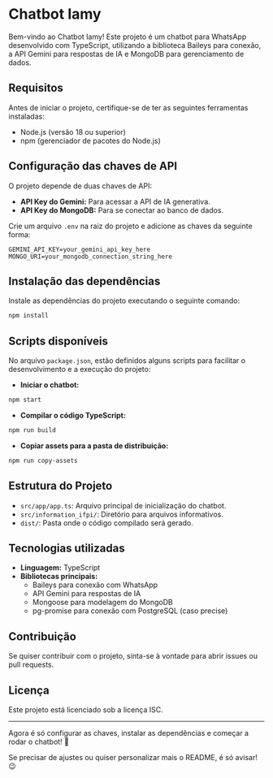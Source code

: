 # Chatbot Iamy

Bem-vindo ao Chatbot Iamy! Este projeto é um chatbot para WhatsApp desenvolvido com TypeScript, utilizando a biblioteca Baileys para conexão, a API Gemini para respostas de IA e MongoDB para gerenciamento de dados.

## Requisitos

Antes de iniciar o projeto, certifique-se de ter as seguintes ferramentas instaladas:

- Node.js (versão 18 ou superior)
- npm (gerenciador de pacotes do Node.js)

## Configuração das chaves de API

O projeto depende de duas chaves de API:

- **API Key do Gemini:** Para acessar a API de IA generativa.
- **API Key do MongoDB:** Para se conectar ao banco de dados.

Crie um arquivo `.env` na raiz do projeto e adicione as chaves da seguinte forma:

```
GEMINI_API_KEY=your_gemini_api_key_here
MONGO_URI=your_mongodb_connection_string_here
```

## Instalação das dependências

Instale as dependências do projeto executando o seguinte comando:

```bash
npm install
```

## Scripts disponíveis

No arquivo `package.json`, estão definidos alguns scripts para facilitar o desenvolvimento e a execução do projeto:

- **Iniciar o chatbot:**

```bash
npm start
```

- **Compilar o código TypeScript:**

```bash
npm run build
```

- **Copiar assets para a pasta de distribuição:**

```bash
npm run copy-assets
```

## Estrutura do Projeto

- `src/app/app.ts`: Arquivo principal de inicialização do chatbot.
- `src/information_ifpi/`: Diretório para arquivos informativos.
- `dist/`: Pasta onde o código compilado será gerado.

## Tecnologias utilizadas

- **Linguagem:** TypeScript
- **Bibliotecas principais:**
  - Baileys para conexão com WhatsApp
  - API Gemini para respostas de IA
  - Mongoose para modelagem do MongoDB
  - pg-promise para conexão com PostgreSQL (caso precise)

## Contribuição

Se quiser contribuir com o projeto, sinta-se à vontade para abrir issues ou pull requests.

## Licença

Este projeto está licenciado sob a licença ISC.

---

Agora é só configurar as chaves, instalar as dependências e começar a rodar o chatbot! 🚀

Se precisar de ajustes ou quiser personalizar mais o README, é só avisar! 😉

